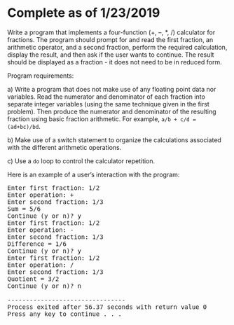 Complete as of 1/23/2019
===

Write a program that implements a four-function (+, –, *, /) calculator for fractions. The program should prompt for and read the first fraction, an arithmetic operator, and a second fraction, perform the required calculation, display the result, and then ask if the user wants to continue. The result should be displayed as a fraction - it does not need to be in reduced form. 

Program requirements: 

a)	Write a program that does not make use of any floating point data nor variables. Read the numerator and denominator of each fraction into separate integer variables (using the same technique given in the first problem). Then produce the numerator and denominator of the resulting fraction using basic fraction arithmetic. For example, `a/b + c/d = (ad+bc)/bd`.

b)	Make use of a switch statement to organize the calculations associated with the different arithmetic operations.

c)	Use a `do` loop to control the calculator repetition. 

Here is an example of a user’s interaction with the program:

<pre>Enter first fraction: 1/2
Enter operation: +
Enter second fraction: 1/3
Sum = 5/6
Continue (y or n)? y
Enter first fraction: 1/2
Enter operation: -
Enter second fraction: 1/3
Difference = 1/6
Continue (y or n)? y
Enter first fraction: 1/2
Enter operation: /
Enter second fraction: 1/3
Quotient = 3/2
Continue (y or n)? n

--------------------------------
Process exited after 56.37 seconds with return value 0
Press any key to continue . . .</pre>
